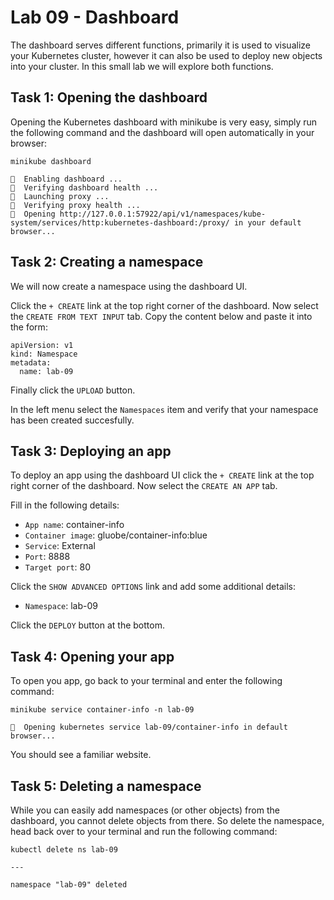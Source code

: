 # Lab 09 - Dashboard

The dashboard serves different functions, primarily it is used to visualize your 
Kubernetes cluster, however it can also be used to deploy new objects into your 
cluster.  In this small lab we will explore both functions.

## Task 1: Opening the dashboard

Opening the Kubernetes dashboard with minikube is very easy, simply run the 
following command and the dashboard will open automatically in your browser: 

```
minikube dashboard

🔌  Enabling dashboard ...
🤔  Verifying dashboard health ...
🚀  Launching proxy ...
🤔  Verifying proxy health ...
🎉  Opening http://127.0.0.1:57922/api/v1/namespaces/kube-system/services/http:kubernetes-dashboard:/proxy/ in your default browser...
```

## Task 2: Creating a namespace

We will now create a namespace using the dashboard UI.

Click the `+ CREATE` link at the top right corner of the dashboard.  Now select 
the `CREATE FROM TEXT INPUT` tab.  Copy the content below and paste it into the 
form:

```
apiVersion: v1
kind: Namespace
metadata:
  name: lab-09
```

Finally click the `UPLOAD` button.

In the left menu select the `Namespaces` item and verify that your namespace has 
been created succesfully.

## Task 3: Deploying an app

To deploy an app using the dashboard UI click the `+ CREATE` link at the top 
right corner of the dashboard.  Now select the `CREATE AN APP` tab.

Fill in the following details:

* `App name`: container-info
* `Container image`: gluobe/container-info:blue
* `Service`: External
* `Port`: 8888
* `Target port`: 80

Click the `SHOW ADVANCED OPTIONS` link and add some additional details:

* `Namespace`: lab-09

Click the `DEPLOY` button at the bottom.

## Task 4: Opening your app

To open you app, go back to your terminal and enter the following command:

```
minikube service container-info -n lab-09

🎉  Opening kubernetes service lab-09/container-info in default browser...
```

You should see a familiar website.

## Task 5: Deleting a namespace

While you can easily add namespaces (or other objects) from the dashboard, you 
cannot delete objects from there.  So delete the namespace, head back over to 
your terminal and run the following command:

```
kubectl delete ns lab-09

---

namespace "lab-09" deleted
```